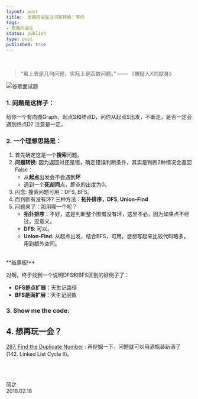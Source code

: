 ```yaml
--- 
layout: post
title:  思路的诞生之问题转换：等价
tags:
- 思路的诞生
status: publish
type: post
published: true
---
```


<br>

> “看上去是几何问题，实际上是函数问题。” —— 《嫌疑人X的献身》

	
![谷歌面试题](https://i.imgur.com/W9znpVm.jpg)
	
### 1. 问题是这样子：
	
给你一个有向图Graph，起点S和终点D，问你从起点S出发，不断走，是否一定会遇到终点D? 注意是一定。
	
### 2. 一个理想思路是：
	
1. 首先确定这是一个**搜索**问题。
2. **问题转换**: 因为返回对还是错，确定错误判断条件，其实是判断2种情况会返回False：
	- 从**起点**出发会不会遇到**环**
	- 遇到一个**死胡同**点，即点的出度为0。
3. 闪念: 搜索问题可用：DFS, BFS。
4. 而判断有没有环? 三种方法：**拓扑排序，DFS, Union-Find**
5. 问题来了：那用哪一个呢？
	- **拓扑排序**：不好，这是判断整个图有没有环，这里不必，因为如果点不经过，没意义。
	- **DFS**: 可以。
	- **Union-Find**: 从起点出发，结合BFS，可用。想想写起来比较代码略多，用到额外空间。
	
<br>
**敲黑板!**

对啊，终于找到一个说明DFS和BFS区别的好例子了：
* **DFS是点扩展**：天生记路径	
* **BFS是面扩展**：天生记层数
	
### 3. Show me the code:
	
<script src="https://gist.github.com/WillWang-X/79010b76d3ec06e975ea939f0a2ec398.js"></script>
	
## 4. 想再玩一会？
	
[287. Find the Duplicate Number](https://leetcode.com/problems/find-the-duplicate-number/description/) : 再挖掘一下，问题就可以用酒瓶装新酒了(142. Linked List Cycle II)。

<br>
<br>

简之           
2018.02.18
